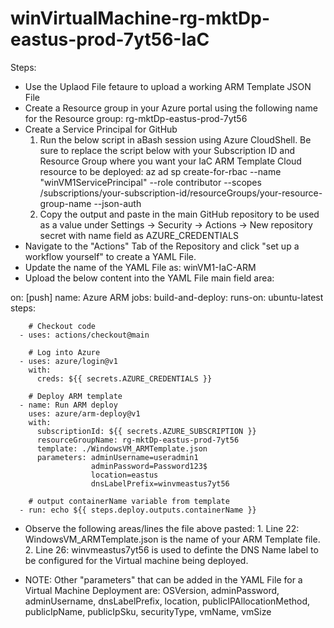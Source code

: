 # winVirtualMachine-rg-mktDp-eastus-prod-7yt56-IaC


Steps:

- Use the Uplaod File fetaure to upload a working ARM Template JSON File
- Create a Resource group in your Azure portal using the following name for the Resource group: rg-mktDp-eastus-prod-7yt56
- Create a Service Principal for GitHub
	1.	Run the below script in aBash session using Azure CloudShell. Be sure to replace the script below with your Subscription ID and Resource Group where you want your IaC ARM Template Cloud resource to be deployed:
       az ad sp create-for-rbac --name "winVM1ServicePrincipal" --role contributor --scopes /subscriptions/your-subscription-id/resourceGroups/your-resource-group-name --json-auth
	2.	Copy the output and paste in the main GitHub repository to be used as a value under Settings -> Security -> Actions -> New repository secret with name field as AZURE_CREDENTIALS
- Navigate to the "Actions" Tab of the Repository and click "set up a workflow yourself" to create a YAML File.
- Update the name of the YAML File as: winVM1-IaC-ARM
- Upload the below content into the YAML File main field area:

on: [push]
name: Azure ARM
jobs:
    build-and-deploy:
      runs-on: ubuntu-latest
      steps:

        # Checkout code
      - uses: actions/checkout@main

        # Log into Azure
      - uses: azure/login@v1
        with:
          creds: ${{ secrets.AZURE_CREDENTIALS }}

        # Deploy ARM template
      - name: Run ARM deploy
        uses: azure/arm-deploy@v1
        with:
          subscriptionId: ${{ secrets.AZURE_SUBSCRIPTION }}
          resourceGroupName: rg-mktDp-eastus-prod-7yt56
          template: ./WindowsVM_ARMTemplate.json
          parameters: adminUsername=useradmin1
                      adminPassword=Password123$
                      location=eastus
                      dnsLabelPrefix=winvmeastus7yt56

        # output containerName variable from template
      - run: echo ${{ steps.deploy.outputs.containerName }}


- Observe the following areas/lines the file above pasted:
        1.	Line 22: WindowsVM_ARMTemplate.json is the name of your ARM Template file.
        2.      Line 26: winvmeastus7yt56 is used to definte the DNS Name label to be configured for the Virtual machine being deployed.

- NOTE: Other "parameters" that can be added in the YAML File for a Virtual Machine Deployment are: OSVersion, adminPassword, adminUsername, dnsLabelPrefix, location, publicIPAllocationMethod, publicIpName, publicIpSku, securityType, vmName, vmSize



